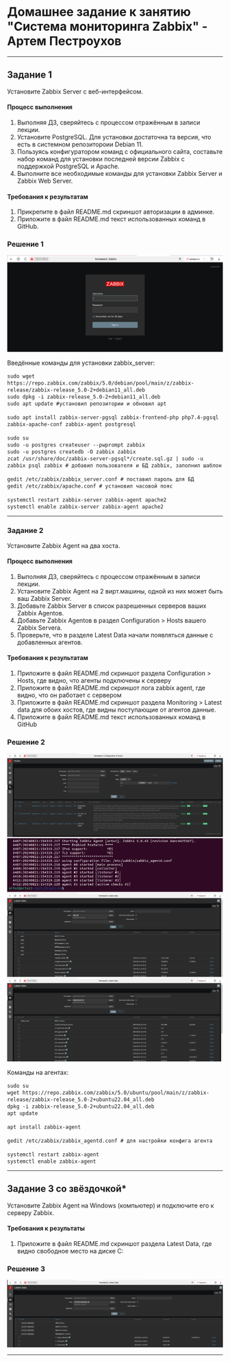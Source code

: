 # Домашнее задание к занятию "Cистема мониторинга Zabbix" - Артем Пестроухов

---

## Задание 1 

Установите Zabbix Server с веб-интерфейсом.

#### Процесс выполнения
1. Выполняя ДЗ, сверяйтесь с процессом отражённым в записи лекции.
2. Установите PostgreSQL. Для установки достаточна та версия, что есть в системном репозитороии Debian 11.
3. Пользуясь конфигуратором команд с официального сайта, составьте набор команд для установки последней версии Zabbix с поддержкой PostgreSQL и Apache.
4. Выполните все необходимые команды для установки Zabbix Server и Zabbix Web Server.

#### Требования к результатам 
1. Прикрепите в файл README.md скриншот авторизации в админке.
2. Приложите в файл README.md текст использованных команд в GitHub.

### Решение 1

![страница входа в панель zabbix](https://github.com/ArtemPestro/git-hw/blob/zabbix-1/img/zabbix-1.png)

Введённые команды для установки zabbix_server:

```
sudo wget https://repo.zabbix.com/zabbix/5.0/debian/pool/main/z/zabbix-release/zabbix-release_5.0-2+debian11_all.deb
sudo dpkg -i zabbix-release_5.0-2+debian11_all.deb
sudo apt update #установил репозитории и обновил apt

sudo apt install zabbix-server-pgsql zabbix-frontend-php php7.4-pgsql zabbix-apache-conf zabbix-agent postgresql

sudo su
sudo -u postgres createuser --pwprompt zabbix
sudo -u postgres createdb -O zabbix zabbix
zcat /usr/share/doc/zabbix-server-pgsql*/create.sql.gz | sudo -u zabbix psql zabbix # добавил пользователя и БД zabbix, заполнил шаблон

gedit /etc/zabbix/zabbix_server.conf # поставил пароль для БД
gedit /etc/zabbix/apache.conf # установил часовой пояс

systemctl restart zabbix-server zabbix-agent apache2
systemctl enable zabbix-server zabbix-agent apache2
```

---

### Задание 2 

Установите Zabbix Agent на два хоста.

#### Процесс выполнения
1. Выполняя ДЗ, сверяйтесь с процессом отражённым в записи лекции.
2. Установите Zabbix Agent на 2 вирт.машины, одной из них может быть ваш Zabbix Server.
3. Добавьте Zabbix Server в список разрешенных серверов ваших Zabbix Agentов.
4. Добавьте Zabbix Agentов в раздел Configuration > Hosts вашего Zabbix Servera.
5. Проверьте, что в разделе Latest Data начали появляться данные с добавленных агентов.

#### Требования к результатам 
1. Приложите в файл README.md скриншот раздела Configuration > Hosts, где видно, что агенты подключены к серверу
2. Приложите в файл README.md скриншот лога zabbix agent, где видно, что он работает с сервером
3. Приложите в файл README.md скриншот раздела Monitoring > Latest data для обоих хостов, где видны поступающие от агентов данные.
4. Приложите в файл README.md текст использованных команд в GitHub

### Решение 2

![configuration > hosts](https://github.com/ArtemPestro/git-hw/blob/zabbix-1/img/zabbix-2.1.png)
![логи zabbix agent](https://github.com/ArtemPestro/git-hw/blob/zabbix-1/img/zabbix-2.2.png)
![последние логи ВМ Ubuntu](https://github.com/ArtemPestro/git-hw/blob/zabbix-1/img/zabbix-2.3.png)
![последние логи ВМ Debian](https://github.com/ArtemPestro/git-hw/blob/zabbix-1/img/zabbix-2.4.png)

Команды на агентах:

```
sudo su
wget https://repo.zabbix.com/zabbix/5.0/ubuntu/pool/main/z/zabbix-release/zabbix-release_5.0-2+ubuntu22.04_all.deb
dpkg -i zabbix-release_5.0-2+ubuntu22.04_all.deb
apt update

apt install zabbix-agent

gedit /etc/zabbix/zabbix_agentd.conf # для настройки конфига агента

systemctl restart zabbix-agent
systemctl enable zabbix-agent

```

---

## Задание 3 со звёздочкой*
Установите Zabbix Agent на Windows (компьютер) и подключите его к серверу Zabbix.

#### Требования к результаты 
1. Приложите в файл README.md скриншот раздела Latest Data, где видно свободное место на диске C:

### Решение 3

![Windows Latest Data](https://github.com/ArtemPestro/git-hw/blob/zabbix-1/img/zabbix-3.png)

---


